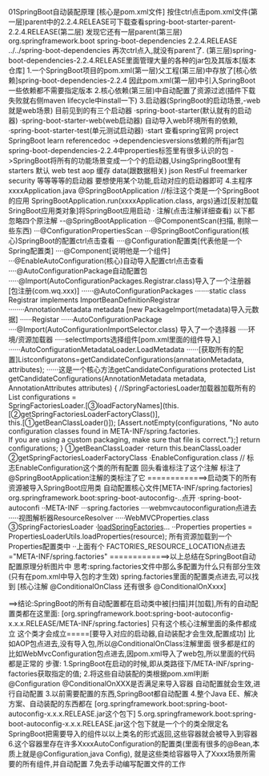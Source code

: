 01SpringBoot自动装配原理
[核心是pom.xml文件]
按住ctrl点击pom.xml文件(第一层)parent中的2.2.4.RELEASE可下载查看spring-boot-starter-parent-2.2.4.RELEASE(第二层)
发现它还有一层parent(第三层)
<parent>
<groupId>org.springframework.boot</groupId>
<artifactId>spring-boot-dependencies</artifactId>
<version>2.2.4.RELEASE</version>
<relativePath>../../spring-boot-dependencies</relativePath>
</parent>
再次ctrl点入,就没有parent了.
(第三层)spring-boot-dependencies-2.2.4.RELEASE里面管理大量的各种的jar包及其版本[版本仓库]
1.一个SpringBoot项目的pom.xml(第一层)父工程(第三层)中存放了[核心依赖]spring-boot-dependencies-2.2.4
因此pom.xml(第一层)中引入SpringBoot一些依赖都不需要指定版本
2.核心依赖(第三层)中自动配置了资源过滤(插件下载失败就右侧maven lifecycle中install一下)
3.启动器(SpringBoot的启动场景,-web就是web场景)
目前见到的有三个启动器
·spring-boot-starter(默认就有的启动器)
·spring-boot-starter-web(web启动器)
 自动导入web环境所有的依赖,
·spring-boot-starter-test(单元测试启动器)
·start 查看spring官网 project SpringBoot learn referencedoc
->dependenciesversions依赖的所有jar包  spring-boot-dependencies-2.2.4中properties标签里有很多认识的包
->SpringBoot将所有的功能场景变成一个个的启动器,UsingSpringBoot里有starters
 默认 web test aop 缓存 data(跟数据相关) json RestFul freemarker security  等等等等的启动器
 要想使用某个功能,启动对应的启动器即可
4.主程序xxxxApplication.java
@SpringBootApplication //标注这个类是一个SpringBoot的应用
SpringBootApplication.run(xxxxApplication.class, args)通过[反射加载SringBoot应用类对象]将SpringBoot应用启动
· 注解(点击注解详细查看) 以下都忽略四个原注解
--@SpringBootApplication
···@ComponentScan(扫描, 剔除一些东西)
···@ConfigurationPropertiesScan
···@SpringBootConfiguration(核心)SpringBoot的配置ctrl点击查看
····@Configuration配置类[代表他是一个Spring配置类]
····@Component[说明他是一个组件]
···@EnableAutoConfiguration(核心)自动导入配置ctrl点击查看
····@AutoConfigurationPackage自动配置包
·····@Import(AutoConfigurationPackages.Registrar.class)导入了一个注册器 [包注册(com.wq.xxx)]
······@AutoConfigurationPackages
·······static class Registrar implements ImportBeanDefinitionRegistrar 
········AnnotationMetadata metadata [new PackageImport(metadata)导入元数据]
······Registar
······AutoConfigurationPackage
····@Import(AutoConfigurationImportSelector.class) 导入了一个选择器
·····环境/资源加载器
·····selectImports选择组件[pom.xml里面的组件导入]
······AutoConfigurationMetadataLoader.LoadMetadata
······[获取所有的配置]List<String>configuratons=getCandidateConfigurations(annatationMetadata, attributes);
······这是一个核心方法getCandidateConfigurations
        protected List<String> getCandidateConfigurations(AnnotationMetadata metadata, AnnotationAttributes attributes) {
            //SpringFactoriesLoader加载器加载所有的
            List<String> configurations = \
            SpringFactoriesLoader.[③loadFactoryNames](this.[②getSpringFactoriesLoaderFactoryClass()], \
            this.[①getBeanClassLoader()]);
            [Assert.notEmpty(configurations, "No auto configuration classes found in META-INF/spring.factories.\
            If you are using a custom packaging, make sure that file is correct.");]
            return configurations;
        }
        ①getBeanClassLoader
        ·return this.beanClassLoader
        ②getSpringFactoriesLoaderFactoryClass
        ·EnableConfiguration.class // 标志EnableConfiguration这个类的所有配置
        回头看谁标注了这个注解 标注了@SpringBootApplication注解的类标注了它
=============>启动类下的所有资源被导入SpringBoot应用类 
自动配置核心文件[META-INF/spring.factories]
org.springframework.boot:spring-boot-autoconfig-..点开
·spring-boot-autoconfi
··META-INF
···spring.factories
····webmvcautoconfiguration点进去 
·····视图解析器ResourceResolver
·····WebMVCProperties.class
        ③SpringFactoriesLoader
        ·[loadSpringFactories](classLoader)...
        ··Properties properties = PropertiesLoaderUtils.loadProperties(resource); 
          所有资源加载到一个Properties配置类中
        ··上面有个 FACTORIES_RESOURCE_LOCATION点进去="META-INF/spring.factories"
=============>以上总结在SpringBoot自动配置原理分析图片中 
思考:spring.factories文件中那么多配置为什么只有部分生效(只有在pom.xml中导入包的才生效)
spring.factories里面的配置类点进去,可以找到
[核心注解 @ConditionalOnClass 还有很多 @ConditionalOnXxxx]

==>结论:SpringBoot的所有自动配置都在启动类中被[扫描]并[加载],所有的自动配置类都在这里面:
[org.springframework.boot:spring-boot-autoconfig-x.x.x.RELEASE/META-INF/spring.factories]
只有这个核心注解里面的条件都成立 这个类才会成立=====[要导入对应的启动器,自动装配才会生效,配置成功]
比如AOP包点进去,没有导入包,所以@ConditionalOnClass注解里面 很多都是红的
比如WebMvcConfiguration包点进去,因pom.xml导入了web包,所以里面的代码都是正常的
步骤:
1.SpringBoot在启动的时候,即从类路径下/META-INF/spring-factories获取指定的值;
2.将这些自动装配的类根据pom.xml判断@Configuration @ConditionalOnXXX是否满足来导入容器
自动配置就会生效,进行自动配置
3.以前需要配置的东西,SpringBoot都自动配置
4.整个Java EE、解决方案、自动装配的东西都在
[org.springframework.boot:spring-boot-autoconfig-x.x.x.RELEASE.jar这个包下]
5.org.springframework.boot:spring-boot-autoconfig-x.x.x.RELEASE.jar这个包下就是一个个的类全限定名
SpringBoot把需要导入的组件以以上类名的形式返回,这些容器就会被导入到容器
6.这个容器里存在许多XxxxAutoConfiguration的配置类(里面有很多的@Bean,本质上就是@Configuration,java Config),
就是这些类给容器导入了Xxxx场景所需要的所有组件,并自动配置
7.免去手动编写配置文件的工作